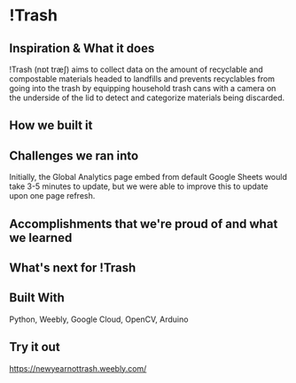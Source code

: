 # !Trash

## Inspiration & What it does
!Trash (nɒt træʃ) aims to collect data on the amount of recyclable and compostable materials headed to landfills and prevents recyclables from going into the trash by equipping household trash cans with a camera on the underside of the lid to detect and categorize materials being discarded. 
## How we built it

## Challenges we ran into
Initially, the Global Analytics page embed from default Google Sheets would take 3-5 minutes to update, but we were able to improve this to update upon one page refresh. 
## Accomplishments that we're proud of and what we learned

## What's next for !Trash

## Built With
Python, Weebly, Google Cloud, OpenCV, Arduino
## Try it out
https://newyearnottrash.weebly.com/
